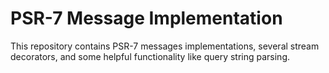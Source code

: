 # PSR-7 Message Implementation

This repository contains PSR-7 messages implementations, several stream
decorators, and some helpful functionality like query string parsing.
